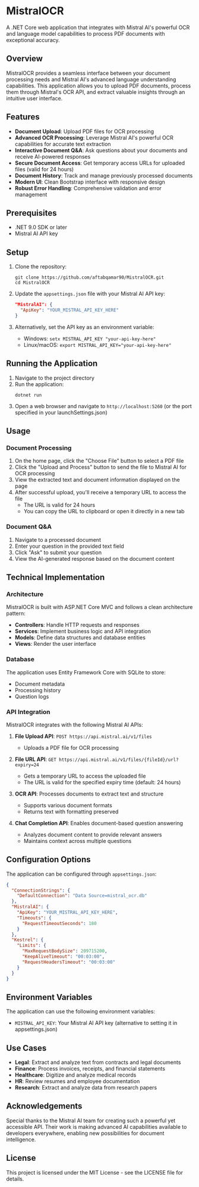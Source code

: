  # MistralOCR

A .NET Core web application that integrates with Mistral AI's powerful OCR and language model capabilities to process PDF documents with exceptional accuracy.

## Overview

MistralOCR provides a seamless interface between your document processing needs and Mistral AI's advanced language understanding capabilities. This application allows you to upload PDF documents, process them through Mistral's OCR API, and extract valuable insights through an intuitive user interface.

## Features

- **Document Upload**: Upload PDF files for OCR processing
- **Advanced OCR Processing**: Leverage Mistral AI's powerful OCR capabilities for accurate text extraction
- **Interactive Document Q&A**: Ask questions about your documents and receive AI-powered responses
- **Secure Document Access**: Get temporary access URLs for uploaded files (valid for 24 hours)
- **Document History**: Track and manage previously processed documents
- **Modern UI**: Clean Bootstrap interface with responsive design
- **Robust Error Handling**: Comprehensive validation and error management

## Prerequisites

- .NET 9.0 SDK or later
- Mistral AI API key

## Setup

1. Clone the repository:
   ```
   git clone https://github.com/aftabqamar90/MistralOCR.git
   cd MistralOCR
   ```

2. Update the `appsettings.json` file with your Mistral AI API key:
   ```json
   "MistralAI": {
     "ApiKey": "YOUR_MISTRAL_API_KEY_HERE"
   }
   ```

3. Alternatively, set the API key as an environment variable:
   - Windows: `setx MISTRAL_API_KEY "your-api-key-here"`
   - Linux/macOS: `export MISTRAL_API_KEY="your-api-key-here"`

## Running the Application

1. Navigate to the project directory
2. Run the application:
   ```
   dotnet run
   ```
3. Open a web browser and navigate to `http://localhost:5260` (or the port specified in your launchSettings.json)

## Usage

### Document Processing

1. On the home page, click the "Choose File" button to select a PDF file
2. Click the "Upload and Process" button to send the file to Mistral AI for OCR processing
3. View the extracted text and document information displayed on the page
4. After successful upload, you'll receive a temporary URL to access the file
   - The URL is valid for 24 hours
   - You can copy the URL to clipboard or open it directly in a new tab

### Document Q&A

1. Navigate to a processed document
2. Enter your question in the provided text field
3. Click "Ask" to submit your question
4. View the AI-generated response based on the document content

## Technical Implementation

### Architecture

MistralOCR is built with ASP.NET Core MVC and follows a clean architecture pattern:

- **Controllers**: Handle HTTP requests and responses
- **Services**: Implement business logic and API integration
- **Models**: Define data structures and database entities
- **Views**: Render the user interface

### Database

The application uses Entity Framework Core with SQLite to store:

- Document metadata
- Processing history
- Question logs

### API Integration

MistralOCR integrates with the following Mistral AI APIs:

1. **File Upload API**: `POST https://api.mistral.ai/v1/files`
   - Uploads a PDF file for OCR processing

2. **File URL API**: `GET https://api.mistral.ai/v1/files/{fileId}/url?expiry=24`
   - Gets a temporary URL to access the uploaded file
   - The URL is valid for the specified expiry time (default: 24 hours)

3. **OCR API**: Processes documents to extract text and structure
   - Supports various document formats
   - Returns text with formatting preserved

4. **Chat Completion API**: Enables document-based question answering
   - Analyzes document content to provide relevant answers
   - Maintains context across multiple questions

## Configuration Options

The application can be configured through `appsettings.json`:

```json
{
  "ConnectionStrings": {
    "DefaultConnection": "Data Source=mistral_ocr.db"
  },
  "MistralAI": {
    "ApiKey": "YOUR_MISTRAL_API_KEY_HERE",
    "Timeouts": {
      "RequestTimeoutSeconds": 180
    }
  },
  "Kestrel": {
    "Limits": {
      "MaxRequestBodySize": 209715200,
      "KeepAliveTimeout": "00:03:00",
      "RequestHeadersTimeout": "00:03:00"
    }
  }
}
```

## Environment Variables

The application can use the following environment variables:

- `MISTRAL_API_KEY`: Your Mistral AI API key (alternative to setting it in appsettings.json)

## Use Cases

- **Legal**: Extract and analyze text from contracts and legal documents
- **Finance**: Process invoices, receipts, and financial statements
- **Healthcare**: Digitize and analyze medical records
- **HR**: Review resumes and employee documentation
- **Research**: Extract and analyze data from research papers

## Acknowledgements

Special thanks to the Mistral AI team for creating such a powerful yet accessible API. Their work is making advanced AI capabilities available to developers everywhere, enabling new possibilities for document intelligence.

## License

This project is licensed under the MIT License - see the LICENSE file for details. 